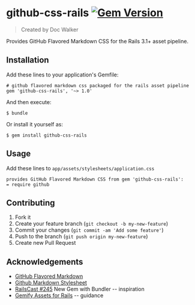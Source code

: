# github-css-rails [![Gem Version](https://badge.fury.io/rb/github-css-rails.png)](http://badge.fury.io/rb/github-css-rails)

> Created by Doc Walker

Provides GitHub Flavored Markdown CSS for the Rails 3.1+ asset pipeline.

## Installation

Add these lines to your application's Gemfile:

    # github flavored markdown css packaged for the rails asset pipeline
    gem 'github-css-rails', '~> 1.0'

And then execute:

    $ bundle

Or install it yourself as:

    $ gem install github-css-rails

## Usage

Add these lines to `app/assets/stylesheets/application.css`

    provides GitHub Flavored Markdown CSS from gem 'github-css-rails':
    = require github

## Contributing

1. Fork it
2. Create your feature branch (`git checkout -b my-new-feature`)
3. Commit your changes (`git commit -am 'Add some feature'`)
4. Push to the branch (`git push origin my-new-feature`)
5. Create new Pull Request

## Acknowledgements

- [GitHub Flavored Markdown](https://help.github.com/articles/github-flavored-markdown)
- [Github Markdown Stylesheet](https://gist.github.com/tuzz/3331384)
- [RailsCast #245](http://railscasts.com/episodes/245-new-gem-with-bundler) New Gem with Bundler -- inspiration
- [Gemify Assets for Rails](http://prioritized.net/blog/gemify-assets-for-rails/) -- guidance
